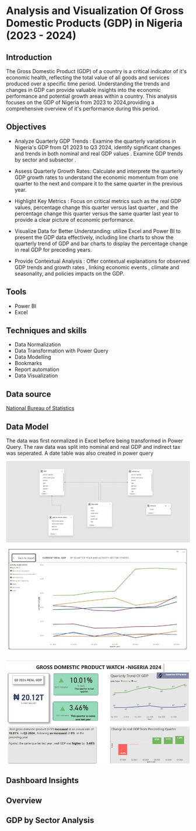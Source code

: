 # Analysis and Visualization Of Gross Domestic Products (GDP) in Nigeria (2023 - 2024)

## Introduction 
The Gross Domestic Product (GDP) of a country is a critical indicator of it's economic health, reflecting the total value of all goods and services produced over a specific time period. Understanding the trends and changes in GDP can provide valuable insights into the economic performance and potential growth areas within a country. This analysis focuses on the GDP of Nigeria from 2023 to 2024,providing a comprehensive overview of it's performance during this period.

## Objectives
 
- Analyze Quarterly GDP Trends : Examine the quarterly variations in Nigeria's GDP from Q1 2023 to Q3 2024, identify significant changes and trends in both nominal and real GDP values . Examine GDP trends by sector and subsector . 

- Assess Quarterly Growth Rates: Calculate and interprete the quarterly GDP growth rates to understand the economic momentum from one quarter to the next and compare it to the same quarter in the previous year. 

- Highlight Key Metrics : Focus on critical metrics such as the real GDP values, percentage change this quarter versus last quarter , and the percentage change this quarter versus the same quarter last year to provide a clear picture of economic performance. 

- Visualize Data for Better Understanding: utilize Excel and Power BI to present the GDP data effectively, including line charts to show the quarterly trend of GDP and bar charts to display the percentage change in real GDP for preceding years. 

- Provide Contextual Analysis : Offer contextual explanations for observed GDP trends and growth rates , linking economic events , climate and seasonality, and policies impacts on the GDP.

## Tools
- Power BI
- Excel

## Techniques and skills
- Data Normalization
- Data Transformation with Power Query
- Data Modelling
- Bookmarks
- Report automation
- Data Visualization

## Data source
<a href = "https://www.nigerianstat.gov.ng/elibrary/read/1241593"> National Bureau of Statistics <a/>
## Data Model
The data was first normalized in Excel before being transformed in Power Query. The raw data was split into nominal and real GDP and indirect tax was seperated. A date table was also created in power query

![Data Model](https://github.com/lucybeec/GDP-Analysis-in-Nigeria/blob/main/images/GDP_by_data_model.jpeg)

![GDP by sector](https://github.com/lucybeec/GDP-Analysis-in-Nigeria/blob/main/images/GDP_by_sector.jpeg)

![GDP portfolio main page](https://github.com/lucybeec/GDP-Analysis-in-Nigeria/blob/main/images/gdp_portfolio_main.jpeg)
## Dashboard Insights 

## Overview 

## GDP by Sector Analysis

